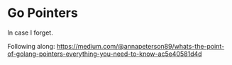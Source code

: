 # Go Pointers
In case I forget.

Following along:
https://medium.com/@annapeterson89/whats-the-point-of-golang-pointers-everything-you-need-to-know-ac5e40581d4d
